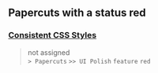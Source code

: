 ## Papercuts with a status red
  
###  [Consistent CSS Styles](https://github.com/bryanmacfarlane/sample-reports/issues/17)  
> not assigned  
  `> Papercuts` `>> UI Polish` `feature` `red`